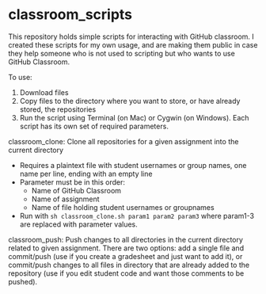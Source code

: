 # classroom_scripts
This repository holds simple scripts for interacting with GitHub classroom. I created these scripts for my own usage, and are making them public in case they help someone who is not used to scripting but who wants to use GitHub Classroom. 

To use: 

1. Download files
2. Copy files to the directory where you want to store, or have already stored, the repositories
3. Run the script using Terminal (on Mac) or Cygwin (on Windows). Each script has its own set of required parameters.

classroom_clone: Clone all repositories for a given assignment into the current directory

* Requires a plaintext file with student usernames or group names, one name per line, ending with an empty line
* Parameter must be in this order:
  * Name of GitHub Classroom
  * Name of assignment
  * Name of file holding student usernames or groupnames
* Run with `sh classroom_clone.sh param1 param2 param3` where param1-3 are replaced with parameter values.

classroom_push: Push changes to all directories in the current directory related to given assignment. There are two options: add a single file and commit/push (use if you create a gradesheet and just want to add it), or commit/push changes to all files in directory that are already added to the repository (use if you edit student code and want those comments to be pushed).
